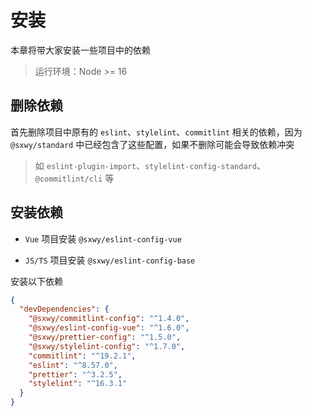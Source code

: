 # 安装

本章将带大家安装一些项目中的依赖

> 运行环境：Node >= 16

## 删除依赖

首先删除项目中原有的 `eslint`、`stylelint`、`commitlint` 相关的依赖，因为 `@sxwy/standard` 中已经包含了这些配置，如果不删除可能会导致依赖冲突

> 如 `eslint-plugin-import`、`stylelint-config-standard`、`@commitlint/cli` 等

## 安装依赖

- `Vue` 项目安装 `@sxwy/eslint-config-vue`

- `JS/TS` 项目安装 `@sxwy/eslint-config-base`

安装以下依赖

```json
{
  "devDependencies": {
    "@sxwy/commitlint-config": "^1.4.0",
    "@sxwy/eslint-config-vue": "^1.6.0",
    "@sxwy/prettier-config": "^1.5.0",
    "@sxwy/stylelint-config": "^1.7.0",
    "commitlint": "^19.2.1",
    "eslint": "^8.57.0",
    "prettier": "^3.2.5",
    "stylelint": "^16.3.1"
  }
}
```
